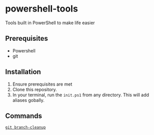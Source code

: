 # powershell-tools
Tools built in PowerShell to make life easier

## Prerequisites

- Powershell
- git

## Installation

1. Ensure prerequisites are met
2. Clone this repository.
3. In your terminal, run the `init.ps1` from any directory. This will add aliases gobally.

## Commands

[`git branch-cleanup`](./docs/branch-cleanup.md)